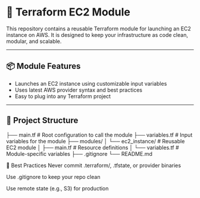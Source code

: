 # 🚀 Terraform EC2 Module

This repository contains a reusable Terraform module for launching an EC2 instance on AWS. It is designed to keep your infrastructure as code clean, modular, and scalable.

---

## 📦 Module Features

- Launches an EC2 instance using customizable input variables
- Uses latest AWS provider syntax and best practices
- Easy to plug into any Terraform project

---

## 📁 Project Structure

├── main.tf # Root configuration to call the module
├── variables.tf # Input variables for the module
├── modules/
│ └── ec2_instance/ # Reusable EC2 module
│ ├── main.tf # Resource definitions
│ └── variables.tf # Module-specific variables
├── .gitignore
└── README.md

🧹 Best Practices
Never commit .terraform/, .tfstate, or provider binaries

Use .gitignore to keep your repo clean

Use remote state (e.g., S3) for production

